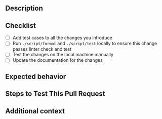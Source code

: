 <!--
Thanks for sending a pull request!
Please fill in the following content to let us know better about this change.
-->

## Description

<!-- Describe what the change is -->

## Checklist

- [ ] Add test cases to all the changes you introduce
- [ ] Run `./script/format` and `./script/test` locally to ensure this change passes linter check and test
- [ ] Test the changes on the local machine manually
- [ ] Update the documentation for the changes

## Expected behavior

<!-- A clear and concise description of what you expected to happen -->

## Steps to Test This Pull Request

<!-- Steps to reproduce the behavior:
1. ...
2. ...
3. ... -->

## Additional context

<!-- Add any other RELATED ISSUE, context or screenshots about the pull request here. -->
